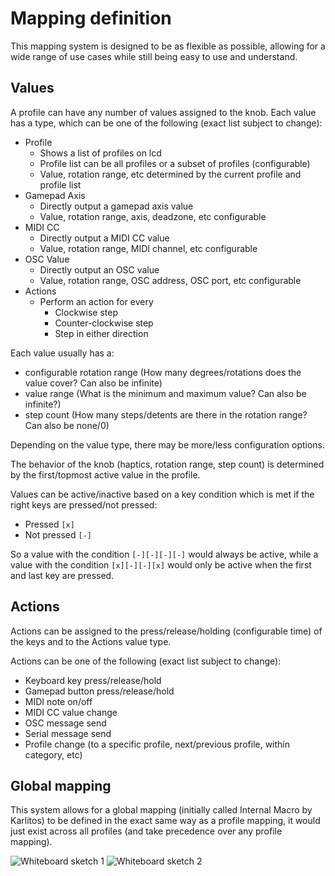# Mapping definition

This mapping system is designed to be as flexible as possible, allowing for a wide range of use cases while still being easy to use and understand.

## Values
A profile can have any number of values assigned to the knob. Each value has a type, which can be one of the following (exact list subject to change):

- Profile
    - Shows a list of profiles on lcd
    - Profile list can be all profiles or a subset of profiles (configurable)
    - Value, rotation range, etc determined by the current profile and profile list
- Gamepad Axis
    - Directly output a gamepad axis value
    - Value, rotation range, axis, deadzone, etc configurable
- MIDI CC
    - Directly output a MIDI CC value
    - Value, rotation range, MIDI channel, etc configurable
- OSC Value
    - Directly output an OSC value
    - Value, rotation range, OSC address, OSC port, etc configurable
- Actions
    - Perform an action for every
        - Clockwise step
        - Counter-clockwise step
        - Step in either direction

Each value usually has a:

- configurable rotation range (How many degrees/rotations does the value cover? Can also be infinite)
- value range (What is the minimum and maximum value? Can also be infinite?)
- step count (How many steps/detents are there in the rotation range? Can also be none/0)

Depending on the value type, there may be more/less configuration options.

The behavior of the knob (haptics, rotation range, step count) is determined by the first/topmost active value in the profile.

Values can be active/inactive based on a key condition which is met if the right keys are pressed/not pressed:
- Pressed `[x]`
- Not pressed `[-]`

So a value with the condition `[-][-][-][-]` would always be active, while a value with the condition `[x][-][-][x]` would only be active when the first and last key are pressed.

## Actions
Actions can be assigned to the press/release/holding (configurable time) of the keys and to the Actions value type.

Actions can be one of the following (exact list subject to change):
- Keyboard key press/release/hold
- Gamepad button press/release/hold
- MIDI note on/off
- MIDI CC value change
- OSC message send
- Serial message send
- Profile change (to a specific profile, next/previous profile, within category, etc)

## Global mapping
This system allows for a global mapping (initially called Internal Macro by Karlitos) to be defined in the exact same way as a profile mapping, it would just exist across all profiles (and take precedence over any profile mapping).

![Whiteboard sketch 1](https://github.com/katbinaris/zeroone/assets/34353377/65389fee-1cf4-4cd6-b7ab-4a742b3f7623)
![Whiteboard sketch 2](https://github.com/katbinaris/zeroone/assets/34353377/7b8473c1-c897-4906-81ba-a2ee226f2d00)
